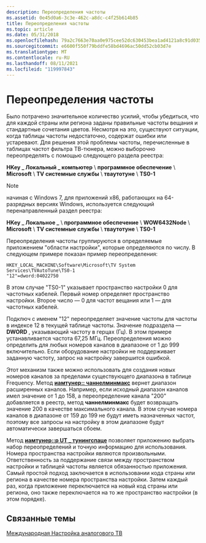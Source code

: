 ```yaml
---
description: Переопределения частоты
ms.assetid: 0e45d0a6-3c3e-462c-a8dc-c4f25b614b85
title: Переопределения частоты
ms.topic: article
ms.date: 05/31/2018
ms.openlocfilehash: 79a2c7663e70aa0e975cee52dc630453bea1ad4121a8c91d03564fe7d7a2cb4d
ms.sourcegitcommit: e6600f550f79bddfe58bd4696ac50dd52cb03d7e
ms.translationtype: MT
ms.contentlocale: ru-RU
ms.lasthandoff: 08/11/2021
ms.locfileid: "119997843"
---
```

# <a name="frequency-overrides"></a>Переопределения частоты

Было потрачено значительное количество усилий, чтобы убедиться, что для каждой страны или региона заданы правильные частоты вещания и стандартные сочетания цветов. Несмотря на это, существуют ситуации, когда таблицы частоты недостаточно, содержат ошибки или устаревают. Для решения этой проблемы частоты, перечисленные в таблицах частот фильтра ТВ-тюнера, можно выборочно переопределять с помощью следующего раздела реестра:

**HKey \_ Локальный \_ компьютер** \\ **программное обеспечение** \\ **Microsoft** \\ **TV системные службы** \\ **тваутотуне** \\ **TS0-1**

> [!Note]  
> начиная с Windows 7, для приложений x86, работающих на 64-разрядных версиях Windows, используется следующий перенаправленный раздел реестра:

 

**HKey \_ Локальное \_** \\ **программное обеспечение** \\ **WOW6432Node** \\ **Microsoft** \\ **TV системные службы** \\ **тваутотуне** \\ **TS0-1**

Переопределения частоты группируются в определяемые приложением "области настройки", которые определяются по числу. В следующем примере показан пример переопределения:

``` syntax
HKEY_LOCAL_MACHINE\Software\Microsoft\TV System Services\TVAutoTune\TS0-1
"12"=dword:04022750
```

В этом случае "TS0-1" указывает пространство настройки 0 для частотных кабелей. Первый номер определяет пространство настройки. Второе число — 0 для частот вещания или 1 — для частотных кабелей.

Подключ с именем "12" переопределяет значение частоты для частоты в индексе 12 в текущей таблице частоты. Значение подраздела — **DWORD** , указывающий частоту в герцах (Гц). В этом примере устанавливается частота 67,25 МГц. Переопределения можно определить для любых номеров каналов в диапазоне от 1 до 999 включительно. Если оборудование настройки не поддерживает заданную частоту, запрос на настройку завершится ошибкой.

Этот механизм также можно использовать для создания новых номеров каналов за пределами существующего диапазона в таблице Frequency. Метод [**иамтунер:: чаннелминмакс**](/windows/desktop/api/Strmif/nf-strmif-iamtuner-channelminmax) вернет диапазон расширенных каналов. Например, если исходный диапазон каналов имел значение от 1 до 158, а переопределение канала "200" добавляется в реестр, метод **чаннелминмакс** будет возвращать значение 200 в качестве максимального канала. В этом случае номера каналов в диапазоне от 159 до 199 не будут иметь назначенных частот, поэтому все запросы на настройку в этом диапазоне будут автоматически завершаться сбоем.

Метод [**иамтунер::p UT \_ тунингспаце**](/windows/desktop/api/Strmif/nf-strmif-iamtuner-put_tuningspace) позволяет приложению выбрать набор переопределений и точную информацию для использования. Номера пространства настройки являются произвольными. Ответственность за поддержание связи между пространством настройки и таблицей частоты является обязанностью приложения. Самый простой подход заключается в использовании кода страны или региона в качестве номера пространства настройки. Затем каждый раз, когда приложение переключается на новый код страны или региона, оно также переключается на то же пространство настройки (в этом порядке).

## <a name="related-topics"></a>Связанные темы

<dl> <dt>

[Международная Настройка аналогового ТВ](international-analog-tv-tuning.md)
</dt> </dl>

 

 



